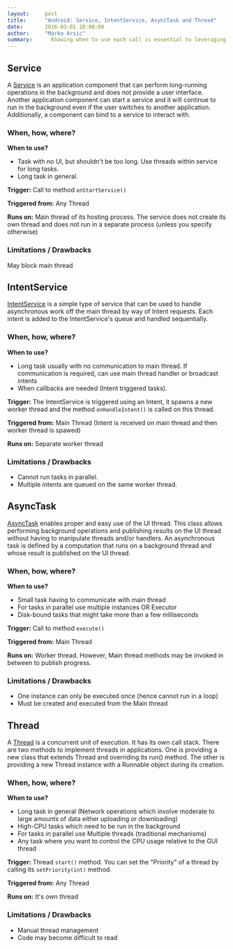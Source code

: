 ```yaml
---
layout:     post
title:      "Android: Service, IntentService, AsyncTask and Thread"
date:       2016-03-01 18:00:00
author:     "Marko Arsic"
summary:	  Knowing when to use each call is essential to leveraging the system's performance to your benefit.
---
```


## Service

A [Service](http://developer.android.com/guide/components/services.html) is an application component that can perform long-running operations in the background and does not provide a user interface. Another application component can start a service and it will continue to run in the background even if the user switches to another application. Additionally, a component can bind to a service to interact with.

### When, how, where?

**When to use?**

- Task with no UI, but shouldn't be too long. Use threads within service for long tasks.
- Long task in general.

**Trigger:** Call to method `onStartService()`

**Triggered from:** Any Thread

**Runs on:**  Main thread of its hosting process. The service does not create its own thread and does not run in a separate process (unless you specify otherwise)

### Limitations / Drawbacks

May block main thread

## IntentService

[IntentService](http://developer.android.com/reference/android/app/IntentService.html) is a simple type of service that can be used to handle asynchronous work off the main thread by way of Intent requests. Each intent is added to the IntentService's queue and handled sequentially.

### When, how, where?

**When to use?**

- Long task usually with no communication to main thread. If communication is required, can use main thread handler or broadcast intents
- When callbacks are needed (Intent triggered tasks).

**Trigger:** The IntentService is triggered using an Intent, it spawns a new worker thread and the method `onHandleIntent()` is called on this thread.

**Triggered from:** Main Thread (Intent is received on main thread and then worker thread is spawed)

**Runs on:** Separate worker thread

### Limitations / Drawbacks

- Cannot run tasks in parallel.
- Multiple intents are queued on the same worker thread.

## AsyncTask

[AsyncTask](http://developer.android.com/reference/android/os/AsyncTask.html) enables proper and easy use of the UI thread. This class allows performing background operations and publishing results on the UI thread without having to manipulate threads and/or handlers. An asynchronous task is defined by a computation that runs on a background thread and whose result is published on the UI thread.

### When, how, where?

**When to use?**

- Small task having to communicate with main thread
- For tasks in parallel use multiple instances OR Executor
- Disk-bound tasks that might take more than a few milliseconds

**Trigger:** Call to method `execute()`

**Triggered from:** Main Thread

**Runs on:** Worker thread. However, Main thread methods may be invoked in between to publish progress.

### Limitations / Drawbacks

- One instance can only be executed once (hence cannot run in a loop) 
- Must be created and executed from the Main thread

## Thread

A [Thread](http://developer.android.com/reference/java/lang/Thread.html) is a concurrent unit of execution. It has its own call stack. There are two methods to implement threads in applications. One is providing a new class that extends Thread and overriding its run() method. The other is providing a new Thread instance with a Runnable object during its creation.

### When, how, where?

**When to use?**

- Long task in general (Network operations which involve moderate to large amounts of data either uploading or downloading)
- High-CPU tasks which need to be run in the background
- For tasks in parallel use Multiple threads (traditional mechanisms)
- Any task where you want to control the CPU usage relative to the GUI thread

**Trigger:** Thread `start()` method. You can set the "Priority" of a thread by calling its `setPriority(int)` method.

**Triggered from:** Any Thread

**Runs on:** It's own thread

### Limitations / Drawbacks

- Manual thread management
- Code may become difficult to read
